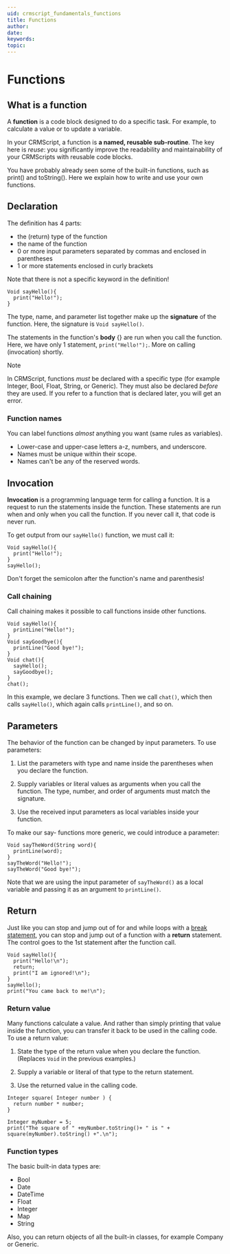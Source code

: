 ```yaml
---
uid: crmscript_fundamentals_functions
title: Functions
author:
date:
keywords:
topic:
---
```


# Functions

## What is a function

A **function** is a code block designed to do a specific task. For example, to calculate a value or to update a variable.

In your CRMScript, a function is **a named, reusable sub-routine**. The key here is *reuse*: you significantly improve the readability and maintainability of your CRMScripts with reusable code blocks.

You have probably already seen some of the built-in functions, such as print() and toString(). Here we explain how to write and use your own functions.

## Declaration

The definition has 4 parts:

* the (return) type of the function
* the name of the function
* 0 or more input parameters separated by commas and enclosed in parentheses
* 1 or more statements enclosed in curly brackets

Note that there is not a specific keyword in the definition!

```crmscript
Void sayHello(){
  print("Hello!");
}
```

The type, name, and parameter list together make up the **signature** of the function. Here, the signature is `Void sayHello()`.

The statements in the function's **body** {} are run when you call the function. Here, we have only 1 statement, `print("Hello!");`. More on calling (invocation) shortly.

> [!NOTE]
> In CRMScript, functions *must* be declared with a specific type (for example Integer, Bool, Float, String, or Generic). They must also be declared *before* they are used. If you refer to a function that is declared later, you will get an error.

### Function names

You can label functions *almost* anything you want (same rules as variables).

* Lower-case and upper-case letters a-z, numbers, and underscore.
* Names must be unique within their scope.
* Names can't be any of the reserved words.

## Invocation

**Invocation** is a programming language term for calling a function. It is a request to run the statements inside the function. These statements are run when and only when you call the function. If you never call it, that code is never run.

To get output from our `sayHello()` function, we must call it:

```crmscript!
Void sayHello(){
  print("Hello!");
}
sayHello();
```

Don't forget the semicolon after the function's name and parenthesis!

### Call chaining

Call chaining makes it possible to call functions inside other functions.

```crmscript!
Void sayHello(){
  printLine("Hello!");
}
Void sayGoodbye(){
  printLine("Good bye!");
}
Void chat(){
  sayHello();
  sayGoodbye();
}
chat();
```

In this example, we declare 3 functions. Then we call `chat()`, which then calls `sayHello()`, which again calls `printLine()`, and so on.

## Parameters

The behavior of the function can be changed by input parameters. To use parameters:

1. List the parameters with type and name inside the parentheses when you declare the function.

2. Supply variables or literal values as arguments when you call the function. The type, number, and order of arguments must match the signature.

3. Use the received input parameters as local variables inside your function.

To make our say- functions more generic, we could introduce a parameter:

```crmscript!
Void sayTheWord(String word){
  printLine(word);
}
sayTheWord("Hello!");
sayTheWord("Good bye!");
```

Note that we are using the input parameter of `sayTheWord()` as a local variable and passing it as an argument to `printLine()`.

## Return

Just like you can stop and jump out of for and while loops with a [break statement][1], you can stop and jump out of a function with a **return** statement. The control goes to the 1st statement after the function call.

```crmscript!
Void sayHello(){
  print("Hello!\n");
  return;
  print("I am ignored!\n");
}
sayHello();
print("You came back to me!\n");
```

### Return value

Many functions calculate a value. And rather than simply printing that value inside the function, you can transfer it back to be used in the calling code. To use a return value:

1. State the type of the return value when you declare the function. (Replaces `Void` in the previous examples.)

2. Supply a variable or literal of that type to the return statement.

3. Use the returned value in the calling code.

```crmscript!
Integer square( Integer number ) {
  return number * number;
}

Integer myNumber = 5;
print("The square of " +myNumber.toString()+ " is " + square(myNumber).toString() +".\n");
```

### Function types

The basic built-in data types are:

* Bool
* Date
* DateTime
* Float
* Integer
* Map
* String

Also, you can return objects of all the built-in classes, for example Company or Generic.

<!-- Referenced links -->
[1]: loop-control.md

